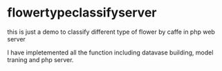 # flowertypeclassifyserver
this is just a demo  to classify different type of flower by caffe in php web server

I have impletemented all the function including datavase building, model traning and php server.
